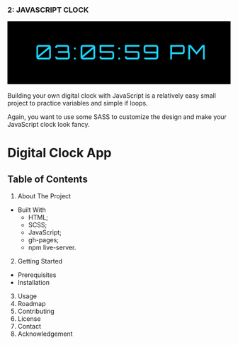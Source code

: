 ### 2: JAVASCRIPT CLOCK

![JavaScript digital clock project](./src/images/image/JavaScript-clock-project.png)

Building your own digital clock with JavaScript is a relatively easy small project to practice variables and simple if loops.

Again, you want to use some SASS to customize the design and make your JavaScript clock look fancy.

# Digital Clock App

## Table of Contents

1. About The Project

- Built With
  - HTML;
  - SCSS;
  - JavaScript;
  - gh-pages;
  - npm live-server.

2. Getting Started

- Prerequisites
- Installation

3. Usage
4. Roadmap
5. Contributing
6. License
7. Contact
8. Acknowledgement
